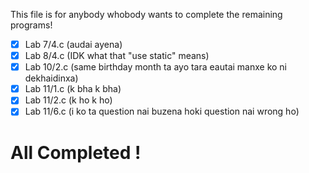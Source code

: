 This file is for anybody whobody wants to complete the remaining programs!

- [X] Lab 7/4.c (audai ayena)
- [X] Lab 8/4.c (IDK what that "use static" means)
- [X] Lab 10/2.c (same birthday month ta ayo tara eautai manxe ko ni dekhaidinxa)
- [X] Lab 11/1.c (k bha k bha)
- [X] Lab 11/2.c (k ho k ho)
- [X] Lab 11/6.c (i ko ta question nai buzena hoki question nai wrong ho)

# All Completed !